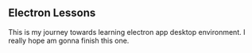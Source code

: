 ## Electron Lessons

This is my journey towards learning electron app desktop environment.
I really hope am gonna finish this one.
